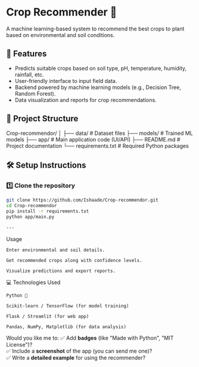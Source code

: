 # Crop Recommender 🌾

A machine learning-based system to recommend the best crops to plant based on environmental and soil conditions.

## 🚀 Features
- Predicts suitable crops based on soil type, pH, temperature, humidity, rainfall, etc.
- User-friendly interface to input field data.
- Backend powered by machine learning models (e.g., Decision Tree, Random Forest).
- Data visualization and reports for crop recommendations.

## 📂 Project Structure
Crop-recommendor/
│
├── data/ # Dataset files
├── models/ # Trained ML models
├── app/ # Main application code (UI/API)
├── README.md # Project documentation
└── requirements.txt # Required Python packages

## 🛠️ Setup Instructions

### 1️⃣ Clone the repository
```bash
git clone https://github.com/Ishaade/Crop-recommendor.git
cd Crop-recommendor
pip install -r requirements.txt
python app/main.py

---
```
 Usage

    Enter environmental and soil details.

    Get recommended crops along with confidence levels.

    Visualize predictions and export reports.

💻 Technologies Used

    Python 🐍

    Scikit-learn / TensorFlow (for model training)

    Flask / Streamlit (for web app)

    Pandas, NumPy, Matplotlib (for data analysis)
Would you like me to:
✅ Add **badges** (like "Made with Python", "MIT License")?  
✅ Include a **screenshot** of the app (you can send me one)?  
✅ Write a **detailed example** for using the recommender?
